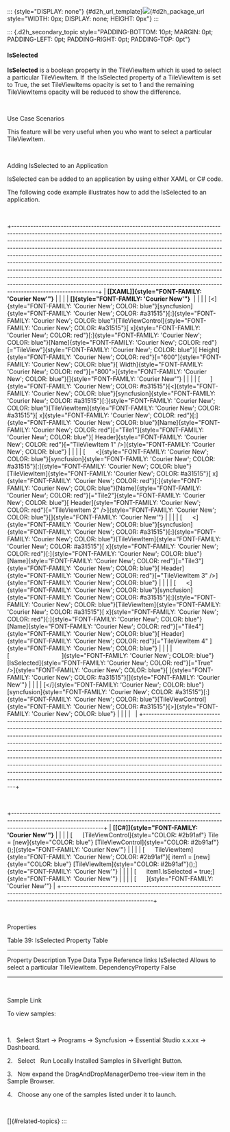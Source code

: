::: {style="DISPLAY: none"}
[](ms-xhelp:///?Id=d2h_url_template){#d2h_url_template}![](!package_url!){#d2h_package_url style="WIDTH: 0px; DISPLAY: none; HEIGHT: 0px"}
:::

::: {.d2h_secondary_topic style="PADDING-BOTTOM: 10pt; MARGIN: 0pt; PADDING-LEFT: 0pt; PADDING-RIGHT: 0pt; PADDING-TOP: 0pt"}
#### IsSelected

**IsSelected** is a boolean property in the TileViewItem which is used to select a particular TileViewItem. If  the IsSelected property of a TileViewItem is set to True, the set TileViewItems opacity is set to 1 and the remaining TileViewItems opacity will be reduced to show the difference.

 

Use Case Scenarios

This feature will be very useful when you who want to select a particular TileViewItem.

 

Adding IsSelected to an Application

IsSelected can be added to an application by using either XAML or C# code.

The following code example illustrates how to add the IsSelected to an application.

 

+-------------------------------------------------------------------------------------------------------------------------------------------------------------------------------------------------------------------------------------------------------------------------------------------------------------------------------------------------------------------------------------------------------------------------------------------------------------------------------------------------------------------------------------------------------------------------------------------------------------------------------------------------------------------------------------------------------------------------------------------------------------+
| **[\[XAML\]]{style="FONT-FAMILY: 'Courier New'"}**                                                                                                                                                                                                                                                                                                                                                                                                                                                                                                                                                                                                                                                                                                          |
|                                                                                                                                                                                                                                                                                                                                                                                                                                                                                                                                                                                                                                                                                                                                                             |
| **[]{style="FONT-FAMILY: 'Courier New'"}**                                                                                                                                                                                                                                                                                                                                                                                                                                                                                                                                                                                                                                                                                                                  |
|                                                                                                                                                                                                                                                                                                                                                                                                                                                                                                                                                                                                                                                                                                                                                             |
| [\<]{style="FONT-FAMILY: 'Courier New'; COLOR: blue"}[syncfusion]{style="FONT-FAMILY: 'Courier New'; COLOR: #a31515"}[:]{style="FONT-FAMILY: 'Courier New'; COLOR: blue"}[TileViewControl]{style="FONT-FAMILY: 'Courier New'; COLOR: #a31515"}[ x]{style="FONT-FAMILY: 'Courier New'; COLOR: red"}[:]{style="FONT-FAMILY: 'Courier New'; COLOR: blue"}[Name]{style="FONT-FAMILY: 'Courier New'; COLOR: red"}[=\"TileView\"]{style="FONT-FAMILY: 'Courier New'; COLOR: blue"}[ Height]{style="FONT-FAMILY: 'Courier New'; COLOR: red"}[=\"600\"]{style="FONT-FAMILY: 'Courier New'; COLOR: blue"}[ Width]{style="FONT-FAMILY: 'Courier New'; COLOR: red"}[=\"800\"\>]{style="FONT-FAMILY: 'Courier New'; COLOR: blue"}[]{style="FONT-FAMILY: 'Courier New'"} |
|                                                                                                                                                                                                                                                                                                                                                                                                                                                                                                                                                                                                                                                                                                                                                             |
| [      ]{style="FONT-FAMILY: 'Courier New'; COLOR: #a31515"}[\<]{style="FONT-FAMILY: 'Courier New'; COLOR: blue"}[syncfusion]{style="FONT-FAMILY: 'Courier New'; COLOR: #a31515"}[:]{style="FONT-FAMILY: 'Courier New'; COLOR: blue"}[TileViewItem]{style="FONT-FAMILY: 'Courier New'; COLOR: #a31515"}[ x]{style="FONT-FAMILY: 'Courier New'; COLOR: red"}[:]{style="FONT-FAMILY: 'Courier New'; COLOR: blue"}[Name]{style="FONT-FAMILY: 'Courier New'; COLOR: red"}[=\"Tile1\"]{style="FONT-FAMILY: 'Courier New'; COLOR: blue"}[ Header]{style="FONT-FAMILY: 'Courier New'; COLOR: red"}[=\"TileViewItem 1\" /\>]{style="FONT-FAMILY: 'Courier New'; COLOR: blue"}                                                                                       |
|                                                                                                                                                                                                                                                                                                                                                                                                                                                                                                                                                                                                                                                                                                                                                             |
| [      \<]{style="FONT-FAMILY: 'Courier New'; COLOR: blue"}[syncfusion]{style="FONT-FAMILY: 'Courier New'; COLOR: #a31515"}[:]{style="FONT-FAMILY: 'Courier New'; COLOR: blue"}[TileViewItem]{style="FONT-FAMILY: 'Courier New'; COLOR: #a31515"}[ x]{style="FONT-FAMILY: 'Courier New'; COLOR: red"}[:]{style="FONT-FAMILY: 'Courier New'; COLOR: blue"}[Name]{style="FONT-FAMILY: 'Courier New'; COLOR: red"}[=\"Tile2\"]{style="FONT-FAMILY: 'Courier New'; COLOR: blue"}[ Header]{style="FONT-FAMILY: 'Courier New'; COLOR: red"}[=\"TileViewItem 2\" /\>]{style="FONT-FAMILY: 'Courier New'; COLOR: blue"}[]{style="FONT-FAMILY: 'Courier New'"}                                                                                                       |
|                                                                                                                                                                                                                                                                                                                                                                                                                                                                                                                                                                                                                                                                                                                                                             |
| [      \<]{style="FONT-FAMILY: 'Courier New'; COLOR: blue"}[syncfusion]{style="FONT-FAMILY: 'Courier New'; COLOR: #a31515"}[:]{style="FONT-FAMILY: 'Courier New'; COLOR: blue"}[TileViewItem]{style="FONT-FAMILY: 'Courier New'; COLOR: #a31515"}[ x]{style="FONT-FAMILY: 'Courier New'; COLOR: red"}[:]{style="FONT-FAMILY: 'Courier New'; COLOR: blue"}[Name]{style="FONT-FAMILY: 'Courier New'; COLOR: red"}[=\"Tile3\"]{style="FONT-FAMILY: 'Courier New'; COLOR: blue"}[ Header]{style="FONT-FAMILY: 'Courier New'; COLOR: red"}[=\"TileViewItem 3\" /\>]{style="FONT-FAMILY: 'Courier New'; COLOR: blue"}                                                                                                                                             |
|                                                                                                                                                                                                                                                                                                                                                                                                                                                                                                                                                                                                                                                                                                                                                             |
| [      \<]{style="FONT-FAMILY: 'Courier New'; COLOR: blue"}[syncfusion]{style="FONT-FAMILY: 'Courier New'; COLOR: #a31515"}[:]{style="FONT-FAMILY: 'Courier New'; COLOR: blue"}[TileViewItem]{style="FONT-FAMILY: 'Courier New'; COLOR: #a31515"}[ x]{style="FONT-FAMILY: 'Courier New'; COLOR: red"}[:]{style="FONT-FAMILY: 'Courier New'; COLOR: blue"}[Name]{style="FONT-FAMILY: 'Courier New'; COLOR: red"}[=\"Tile4\"]{style="FONT-FAMILY: 'Courier New'; COLOR: blue"}[ Header]{style="FONT-FAMILY: 'Courier New'; COLOR: red"}[=\"TileViewItem 4\" ]{style="FONT-FAMILY: 'Courier New'; COLOR: blue"}                                                                                                                                                |
|                                                                                                                                                                                                                                                                                                                                                                                                                                                                                                                                                                                                                                                                                                                                                             |
| [                               ]{style="FONT-FAMILY: 'Courier New'; COLOR: blue"}[IsSelected]{style="FONT-FAMILY: 'Courier New'; COLOR: red"}[=\"True\" /\>]{style="FONT-FAMILY: 'Courier New'; COLOR: blue"}[ ]{style="FONT-FAMILY: 'Courier New'; COLOR: #a31515"}[]{style="FONT-FAMILY: 'Courier New'"}                                                                                                                                                                                                                                                                                                                                                                                                                                                 |
|                                                                                                                                                                                                                                                                                                                                                                                                                                                                                                                                                                                                                                                                                                                                                             |
| [\</]{style="FONT-FAMILY: 'Courier New'; COLOR: blue"}[syncfusion]{style="FONT-FAMILY: 'Courier New'; COLOR: #a31515"}[:]{style="FONT-FAMILY: 'Courier New'; COLOR: blue"}[TileViewControl]{style="FONT-FAMILY: 'Courier New'; COLOR: #a31515"}[\>]{style="FONT-FAMILY: 'Courier New'; COLOR: blue"}                                                                                                                                                                                                                                                                                                                                                                                                                                                        |
|                                                                                                                                                                                                                                                                                                                                                                                                                                                                                                                                                                                                                                                                                                                                                             |
|                                                                                                                                                                                                                                                                                                                                                                                                                                                                                                                                                                                                                                                                                                                                                             |
+-------------------------------------------------------------------------------------------------------------------------------------------------------------------------------------------------------------------------------------------------------------------------------------------------------------------------------------------------------------------------------------------------------------------------------------------------------------------------------------------------------------------------------------------------------------------------------------------------------------------------------------------------------------------------------------------------------------------------------------------------------------+

 

+---------------------------------------------------------------------------------------------------------------------------------------------------------------------------------------------+
| **[\[C#\]]{style="FONT-FAMILY: 'Courier New'"}**                                                                                                                                            |
|                                                                                                                                                                                             |
| [      [TileViewControl]{style="COLOR: #2b91af"} Tile = [new]{style="COLOR: blue"} [TileViewControl]{style="COLOR: #2b91af"}();]{style="FONT-FAMILY: 'Courier New'"}                        |
|                                                                                                                                                                                             |
| [      TileViewItem]{style="FONT-FAMILY: 'Courier New'; COLOR: #2b91af"}[ item1 = [new]{style="COLOR: blue"} [TileViewItem]{style="COLOR: #2b91af"}();]{style="FONT-FAMILY: 'Courier New'"} |
|                                                                                                                                                                                             |
| [      item1.IsSelected = true;]{style="FONT-FAMILY: 'Courier New'"}                                                                                                                        |
|                                                                                                                                                                                             |
| [      ]{style="FONT-FAMILY: 'Courier New'"}                                                                                                                                                |
+---------------------------------------------------------------------------------------------------------------------------------------------------------------------------------------------+

 

Properties

Table 39: IsSelected Property Table

  ------------ --------------------------------------------- -------------------- ----------- -----------------
  Property     Description                                   Type                 Data Type   Reference links
  IsSelected   Allows to select a particular TileViewItem.   DependencyProperty   False       
  ------------ --------------------------------------------- -------------------- ----------- -----------------

 

Sample Link

To view samples:

 

1.   Select Start -\> Programs -\> Syncfusion -\> Essential Studio x.x.xx -\> Dashboard.

2.   Select   Run Locally Installed Samples in Silverlight Button.

3.   Now expand the DragAndDropManagerDemo tree-view item in the Sample Browser.

4.   Choose any one of the samples listed under it to launch.

 

[]{#related-topics}
:::
